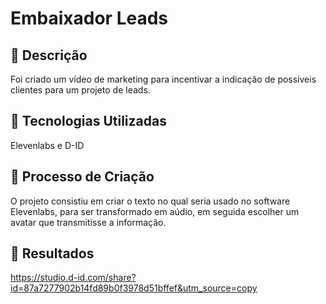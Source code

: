 # Embaixador Leads

## 📒 Descrição
Foi criado um vídeo de marketing para incentivar a indicação de possíveis clientes para um projeto de leads.

## 🤖 Tecnologias Utilizadas
Elevenlabs e D-ID

## 🧐 Processo de Criação
O projeto consistiu em criar o texto no qual seria usado no software Elevenlabs, para ser transformado em aúdio, em seguida escolher um avatar que transmitisse a informação.

## 🚀 Resultados
https://studio.d-id.com/share?id=87a7277902b14fd89b0f3978d51bffef&utm_source=copy

